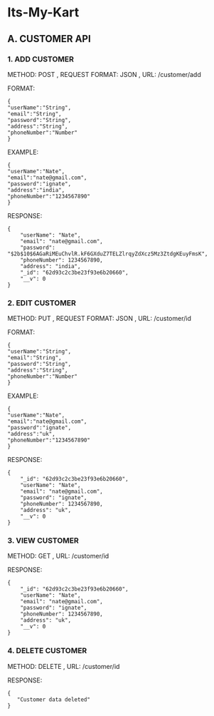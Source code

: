 # Its-My-Kart
## A. CUSTOMER API 
### 1. ADD CUSTOMER
METHOD: POST , REQUEST FORMAT: JSON , URL: /customer/add 
  
FORMAT:  
```
{
"userName":"String",
"email":"String",
"password":"String",
"address":"String",
"phoneNumber":"Number"
}

```
EXAMPLE:  
```
{  
"userName":"Nate",
"email":"nate@gmail.com",
"password":"ignate",
"address":"india",
"phoneNumber":"1234567890"
}  
```
RESPONSE:  
```
{
    "userName": "Nate",
    "email": "nate@gmail.com",
    "password": "$2b$10$6AGaRiMEuChvlR.kF6GXduZ7TELZlrqyZdXcz5Mz3ZtdgKEuyFmsK",
    "phoneNumber": 1234567890,
    "address": "india",
    "_id": "62d93c2c3be23f93e6b20660",
    "__v": 0
}
```
### 2. EDIT CUSTOMER
METHOD: PUT , REQUEST FORMAT: JSON , URL: /customer/id
  
FORMAT:  
```
{
"userName":"String",
"email":"String",
"password":"String",
"address":"String",
"phoneNumber":"Number"
}

```
EXAMPLE:  
```
{  
"userName":"Nate",
"email":"nate@gmail.com",
"password":"ignate",
"address":"uk",
"phoneNumber":"1234567890"
}  
```
RESPONSE:  
```
{
    "_id": "62d93c2c3be23f93e6b20660",
    "userName": "Nate",
    "email": "nate@gmail.com",
    "password": "ignate",
    "phoneNumber": 1234567890,
    "address": "uk",
    "__v": 0
}
```
### 3. VIEW CUSTOMER
METHOD: GET , URL: /customer/id

RESPONSE:  
```
{
    "_id": "62d93c2c3be23f93e6b20660",
    "userName": "Nate",
    "email": "nate@gmail.com",
    "password": "ignate",
    "phoneNumber": 1234567890,
    "address": "uk",
    "__v": 0
}
```
### 4. DELETE CUSTOMER
METHOD: DELETE , URL: /customer/id

RESPONSE:  
```
{
   "Customer data deleted"
}
```
